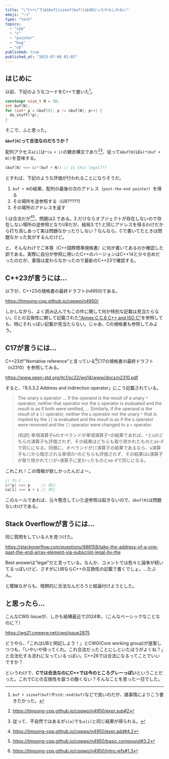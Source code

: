 ```yaml
---
title: "\"C++\"では&buf[sizeof(buf)]はUBだったかもしれない"
emoji: "👈"
type: "tech"
topics:
  - "cpp"
  - "c"
  - "pointer"
  - "bug"
  - "ub"
published: true
published_at: "2025-07-08 02:02"
---
```


## はじめに

以前、下記のようなコードをC++で書いた[^begin]。

[^begin]: `buf + sizeof(buf)`や`std::end(buf)`などで良いのだが、諸事情によりこう書きたかった。

```cpp
constexpr size_t N = 5U;
int buf[N];
for (int* p = &buf[0]; p != &buf[N]; p++) {
  do_stuff(*p);
}
```

そこで、ふと思った。

**`&buf[N]`って合法なのだろうか？**

配列アクセス`a[i]`は`*(a + i)`の糖衣構文であり[^syntax-sugar1][^syntax-sugar2]、従って`&buf[N]`は`&(*(buf + N))`を意味する。

[^syntax-sugar1]: https://timsong-cpp.github.io/cppwp/n4950/expr.sub#2
[^syntax-sugar2]: 従って、不自然ではあるが`i[a]`でも`a[i]`と同じ結果が得られる。

```cpp
&buf[N] <=> &(*(buf + N)) // Is this legal???
```

とすれば、下記のような評価が行われることになりそうだ。

1. `buf + N`の結果、配列の最後の次のアドレス（`past-the-end pointer`）を得る
1. その場所を逆参照する（UB?????)
1. その場所のアドレスを返す

1.は合法だが[^expr.add][^basic.compound]、問題は2.である。2.だけならオブジェクトが存在しないので存在しない場所の逆参照となりUBだが、結局3.で1.と同じアドレスを得るわけだから打ち消しあって実は問題なかったりしない？なんなら、Cで書いてたときは問題なかった気がするんだけど。

[^expr.add]: https://timsong-cpp.github.io/cppwp/n4950/expr.add#4.2
[^basic.compound]: https://timsong-cpp.github.io/cppwp/n4950/basic.compound#3.2

と、そんなわけでご本尊（C++国際標準規格書）に何が書いてあるのか確認した訳である。実際に自分が参照に用いたC++のバージョンはC++14と少々古めだったのだが、事情は変わらなかったので最新のC++23で確認する。

## C++23が言うには…

以下が、C++23の規格書の最終ドラフト(n4950)である。

https://timsong-cpp.github.io/cppwp/n4950/

しかしながら、よく読み込んでもこの件に関して何か特別な記載は見当たらない。Cとの互換性に関して記載された["Annex C C.6 C++ and ISO C"](https://timsong-cpp.github.io/cppwp/n4950/diff.iso)を参照しても、特にそれっぽい記載が見当たらない。じゃあ、Cの規格書も参照してみよう。

## C17が言うには…

C++23が"Nomative reference"と言っている[^normative]C17の規格書の最終ドラフト（n2310）を参照してみる。

[^normative]: https://timsong-cpp.github.io/cppwp/n4950/intro.refs#1.3

https://www.open-std.org/jtc1/sc22/wg14/www/docs/n2310.pdf

すると、「6.5.3.2 Address and indirection operator」にこう記載されている。

> The unary `&` operator ... If the operand is the result of a unary `*` operator, neither that operator nor the `&` operator is evaluated and the result is as if both were omitted, ... Similarly, if the operand is the result of a `[]` operator, neither the `&` operator nor the unary `*` that is implied by the `[]` is evaluated and the result is as if the `&` operator were removed and the `[]` operator were changed to a `+` operator.
>
> (和訳)
> 単項演算子`&`のオペランドが単項演算子`*`の結果であれば、`*`と`&`のどちらの演算子も評価されず、その結果はどちらも取り除かれたものとas-ifで同じになる。同様に、オペランドが`[]`演算子の結果であるなら、`&`演算子も`[]`から暗示される単項の`*`のどちらも評価されず、その結果は`&`演算子が取り除かれて`[]`が`+`演算子に変わったものとas-ifで同じになる。

これこれ！この情報が欲しかったんだよー。

```c
// In C ...
&(*p) <=> p     // 同じ
&a[i] <=> a + i // 同じ
```

このルールであれば、元々懸念していた逆参照は起きないので、`&buf[N]`は問題ないわけである。

## Stack Overflowが言うには…

同じ質問をしている人を見つけた。

https://stackoverflow.com/questions/988158/take-the-address-of-a-one-past-the-end-array-element-via-subscript-legal-by-the

Best answerは"legal"だと言っている。なんか、コメントでは色々と論争が続いてるっぽいけど、さすがにUBならC++の互換性の記載で書くでしょ。…たぶん。

と曖昧ながらも、暗黙的に合法なんだろうと結論付けようとした。

## と思ったら…

こんなCWG Issueが、しかも結構最近で2024年。（こんなベーシックなことなのに？）

https://wg21.cmeerw.net/cwg/issue2875

どうやら、「これはUBと明記しよう！」とCWG(Core working group)が提案しつつも、「いやいや待ってくれ。これ合法だったことにしといたほうがよくね？」と合法化する流れになっているっぽい。C++26では合法になるってことでいいですか？

というわけで、**Cでは合法なのにC++では今のところグレーっぽい**ということだった。これでCとの互換性を謳うの酷くない？そんなことを思った一日でした。
